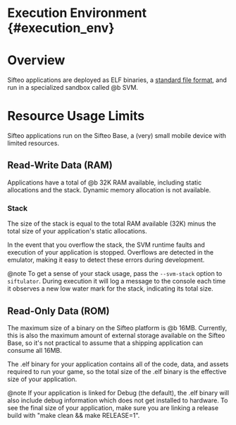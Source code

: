 Execution Environment     {#execution_env}
=====================

# Overview
Sifteo applications are deployed as ELF binaries, a [standard file format](http://en.wikipedia.org/wiki/Executable_and_Linkable_Format), and run in a specialized sandbox called @b SVM.

# Resource Usage Limits
Sifteo applications run on the Sifteo Base, a (very) small mobile device with limited resources.

## Read-Write Data (RAM)
Applications have a total of @b 32K RAM available, including static allocations and the stack. Dynamic memory allocation is not available.

### Stack
The size of the stack is equal to the total RAM available (32K) minus the total size of your application's static allocations.

In the event that you overflow the stack, the SVM runtime faults and execution of your application is stopped. Overflows are detected in the emulator, making it easy to detect these errors during development.

@note To get a sense of your stack usage, pass the `--svm-stack` option to `siftulator`. During execution it will log a message to the console each time it observes a new low water mark for the stack, indicating its total size.

## Read-Only Data (ROM)

The maximum size of a binary on the Sifteo platform is @b 16MB. Currently, this is also the maximum amount of external storage available on the Sifteo Base, so it's not practical to assume that a shipping application can consume all 16MB.

The .elf binary for your application contains all of the code, data, and assets required to run your game, so the total size of the .elf binary is the effective size of your application.

@note If your application is linked for Debug (the default), the .elf binary will also include debug information which does not get installed to hardware. To see the final size of your application, make sure you are linking a release build with "make clean && make RELEASE=1".